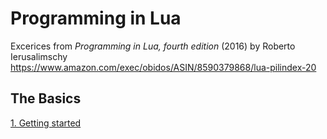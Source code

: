 # Programming in Lua

Excerices from _Programming in Lua, fourth edition_ (2016) by Roberto Ierusalimschy
<https://www.amazon.com/exec/obidos/ASIN/8590379868/lua-pilindex-20>

## The Basics

[1. Getting started](./01/ex.md)
